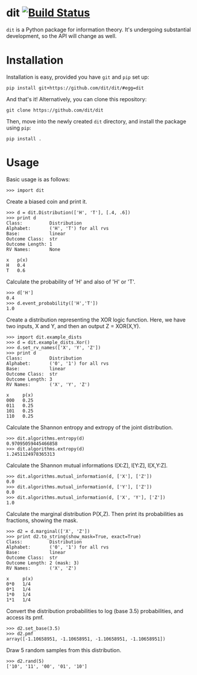dit  [![Build Status](https://secure.travis-ci.org/dit/dit.png)](http://travis-ci.org/dit/dit)
===

`dit` is a Python package for information theory.  It's undergoing substantial
development, so the API will change as well.


Installation
============

Installation is easy, provided you have `git` and `pip` set up:

    pip install git+https://github.com/dit/dit/#egg=dit
    
And that's it! Alternatively, you can clone this repository:

    git clone https://github.com/dit/dit

Then, move into the newly created `dit` directory, and install the package 
using `pip`:

    pip install .

Usage
=====

Basic usage is as follows:

    >>> import dit

Create a biased coin and print it.

    >>> d = dit.Distribution(['H', 'T'], [.4, .6])
    >>> print d
    Class:          Distribution
    Alphabet:       ('H', 'T') for all rvs
    Base:           linear
    Outcome Class:  str
    Outcome Length: 1
    RV Names:       None

    x   p(x)
    H   0.4
    T   0.6
    
Calculate the probability of 'H' and also of 'H' or 'T'.

    >>> d['H']
    0.4
    >>> d.event_probability(['H','T'])
    1.0

Create a distribution representing the XOR logic function.  Here, we have two inputs, X and Y, and then an output 
Z = XOR(X,Y).

    >>> import dit.example_dists
    >>> d = dit.example_dists.Xor()
    >>> d.set_rv_names(['X', 'Y', 'Z'])
    >>> print d
    Class:          Distribution
    Alphabet:       ('0', '1') for all rvs
    Base:           linear
    Outcome Class:  str
    Outcome Length: 3
    RV Names:       ('X', 'Y', 'Z')

    x     p(x)
    000   0.25
    011   0.25
    101   0.25
    110   0.25

Calculate the Shannon entropy and extropy of the joint distribution.

    >>> dit.algorithms.entropy(d)
    0.97095059445466858
    >>> dit.algorithms.extropy(d)
    1.2451124978365313

Calculate the Shannon mutual informations I[X:Z], I[Y:Z], I[X,Y:Z].

    >>> dit.algorithms.mutual_information(d, ['X'], ['Z'])
    0.0
    >>> dit.algorithms.mutual_information(d, ['Y'], ['Z'])
    0.0
    >>> dit.algorithms.mutual_information(d, ['X', 'Y'], ['Z'])
    1.0

Calculate the marginal distribution P(X,Z). Then print its probabilities as fractions, showing the mask.

    >>> d2 = d.marginal(['X', 'Z'])
    >>> print d2.to_string(show_mask=True, exact=True)
    Class:          Distribution
    Alphabet:       ('0', '1') for all rvs
    Base:           linear
    Outcome Class:  str
    Outcome Length: 2 (mask: 3)
    RV Names:       ('X', 'Z')

    x     p(x)
    0*0   1/4
    0*1   1/4
    1*0   1/4
    1*1   1/4

Convert the distribution probabilities to log (base 3.5) probabilities, and access its pmf.

    >>> d2.set_base(3.5)
    >>> d2.pmf
    array([-1.10658951, -1.10658951, -1.10658951, -1.10658951])
    
Draw 5 random samples from this distribution.

    >>> d2.rand(5)
    ['10', '11', '00', '01', '10']
    
    
